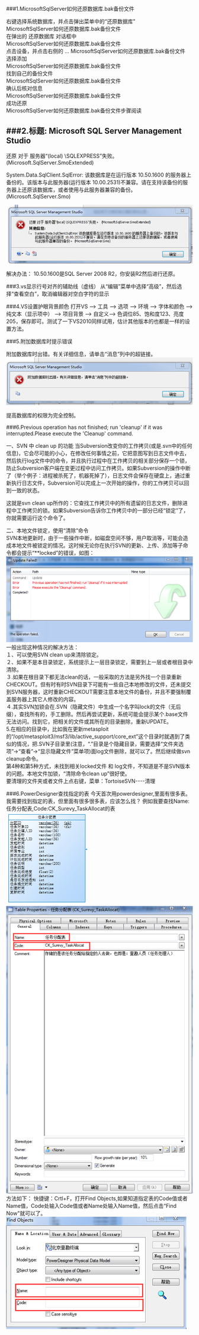 ###1.MicrosoftSqlServer如何还原数据库.bak备份文件

右键选择系统数据库，并点击弹出菜单中的“还原数据库”  
MicrosoftSqlServer如何还原数据库.bak备份文件  
在弹出的 还原数据库 对话框中  
MicrosoftSqlServer如何还原数据库.bak备份文件  
 点击设备，并点击右侧的 ...
MicrosoftSqlServer如何还原数据库.bak备份文件  
选择添加  
MicrosoftSqlServer如何还原数据库.bak备份文件  
找到自己的备份文件  
MicrosoftSqlServer如何还原数据库.bak备份文件  
确认后核对信息  
MicrosoftSqlServer如何还原数据库.bak备份文件  
成功还原  
MicrosoftSqlServer如何还原数据库.bak备份文件步骤阅读  


###2.标题: Microsoft SQL Server Management Studio
------------------------------

还原 对于 服务器“(local) \SQLEXPRESS”失败。  (Microsoft.SqlServer.SmoExtended)

System.Data.SqlClient.SqlError: 该数据库是在运行版本 10.50.1600 的服务器上备份的。该版本与此服务器(运行版本 10.00.2531)不兼容。请在支持该备份的服务器上还原该数据库，或者使用与此服务器兼容的备份。 (Microsoft.SqlServer.Smo)

![该版本与此服务器(运行版本 10.00.2531)不兼容](images/20160922123946.png)

解决办法：
10.50.1600是SQL Server 2008 R2，你安装R2然后进行还原。




###3.vs显示行号对齐的辅助线（虚线）
从“编辑”菜单中选择“高级”，然后选择“查看空白”，取消编辑器对空白字符的显示


###4.VS设置护眼背景颜色
打开VS —> 工具 —> 选项 —> 环境 —> 字体和颜色 —> 纯文本（显示项中） —> 项目背景 —> 自定义—> 色调位85、饱和度123、亮度205，保存即可。测试了一下VS2010同样试用，估计其他版本的也都是一样的设置方法。

###5.附加数据库时提示错误

附加数据库时出错。有关详细信息，请单击“消息”列中的超链接。
![附加数据库时出错](images/20160928084220.png)

提高数据库的权限为完全控制。

###6.Previous operation has not finished; run 'cleanup' if it was interrupted.Please execute the 'Cleanup' command.

一、SVN 中 clean up 的功能
当Subversion改变你的工作拷贝(或是.svn中的任何信息)，它会尽可能的小心，在修改任何事情之前，它把意图写到日志文件中去，然后执行log文件中的命令，并且执行过程中在工作拷贝的相关部分保存一个锁，防止Subversion客户端在变更过程中访问工作拷贝。如果Subversion的操作中断了（举个例子：进程被杀死了，机器死掉了），日志文件会保存在硬盘上，通过重新执行日志文件，Subversion可以完成上一次开始的操作，你的工作拷贝可以回到一致的状态。

这就是svn clean up所作的：它查找工作拷贝中的所有遗留的日志文件，删除进程中工作拷贝的锁。如果Subversion告诉你工作拷贝中的一部分已经“锁定”了，你就需要运行这个命令了。

二、本地文件锁定，使用“清除”命令  
SVN本地更新时，由于一些操作中断，如磁盘空间不够，用户取消等，可能会造成本地文件被锁定的情况。这时候无论你在执行SVN的更新、上传、添加等子命令都会提示“**locked”的错误，如图：
![更新文件失败](images/20161012152948.png) 
一般出现这种情况的解决方法：  
１、可以使用SVN clean up来清除锁定。  
２、如果不是本目录锁定，系统提示上一层目录锁定，需要到上一层或者根目录中清除。  
３.如果在根目录下都无法clean的话，一般采取的方法是另外找一个目录重新CHECKOUT。但有时有时SVN目录下可能有一些自己本地修改的文件，还未提交到SVN服务器，这时重新CHECKOUT需要注意本地文件的备份，并且不要强制覆盖服务器上其它人修改的内容。  
４.其实SVN加锁会在.SVN（隐藏文件）中生成一个名字叫lock的文件（无后缀），查找所有的，手工删除。然后再尝试更新，系统可能会提示某个.base文件无法访问。找到它，把相关的文件或其所在的目录删除，重新UPDATE。  
5.在相应的目录中，比如我在更新metasploit的“/opt/metasploit3/msf3/lib/active_support/core_ext”这个目录时就遇到了类似的情况，把.SVN子目录里(注意，“.”目录是个隐藏目录，需要选择“文件夹选项”→“查看”→“显示隐藏文件”菜单项)面log文件删除，就可以了。然后继续做svn cleanup命令。     
第4种和第5种方式，未找到相关locked文件 和 log文件，不知道是不是SVN版本的问题。本地文件加锁，“清除命令clean up”很好使。  
要清理的文件夹或者文件上点右键，菜单：TortoiseSVN----清理

###6.PowerDesigner查找指定的表
今天首次用powerdesigner,里面有很多表。我需要找到指定的表，但里面有很多很多表，应该怎么找？
例如我要查找Name:任务分配表,Code:CK_Surevy_TaskAllocat的表  
![任务分配表(CK_Surevy_TaskAllocat)](images/20161012165247.png)  
![任务分配表(CK_Surevy_TaskAllocat)](images/20161012165009.png)   
方法如下：
快捷键：Crtl+F，打开Find Objects,如果知道指定表的Code值或者Name值，Code处输入Code值或者Name处输入Name值，然后点击“Find Now"就可以了。
![任务分配表(CK_Surevy_TaskAllocat)](images/20161012165140.png)   